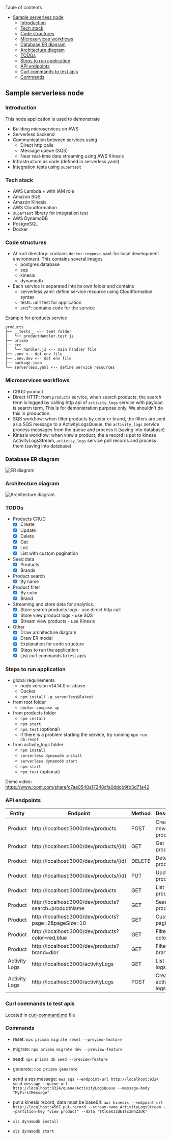 Table of contents

- [Sample serverless node](#sample-serverless-node)
  - [Introduction](#introduction)
  - [Tech stack](#tech-stack)
  - [Code structures](#code-structures)
  - [Microservices workflows](#microservices-workflows)
  - [Database ER diagram](#database-er-diagram)
  - [Architecture diagram](#architecture-diagram)
  - [TODOs](#todos)
  - [Steps to run application](#steps-to-run-application)
  - [API endpoints](#api-endpoints)
  - [Curl commands to test apis](#curl-commands-to-test-apis)
  - [Commands](#commands)

## Sample serverless node

### Introduction

This node application is used to demonstrate

- Building microservices on AWS
- Serverless backend
- Communication between services using
  - Direct http calls
  - Message queue (SQS)
  - Near real-time data streaming using AWS Kinesis
- Infrastructure as code (defined in serverless.yaml)
- Integration tests using `supertest`

### Tech stack

- AWS Lambda + with IAM role
- Amazon SQS
- Amazon Kinesis
- AWS Cloudformation
- `supertest` library for integration test
- AWS DynamoDB
- PostgreSQL
- Docker

### Code structures

- At root directory: contains `docker-compose.yaml` for local development environment. This contains several images
  - postgres database
  - sqs
  - kinesis
  - dynamodb
- Each service is separated into its own folder and contains
  - serverless.yaml: define service resource using Cloudformation syntax
  - tests: unit test for application
  - src/\*: contains code for the service

Example for products service

```
products
├── __tests__ <-- teet folder
│   └── productHandler.test.js
├── prisma
├── src
│   └── handler.js <-- main handler file
├── .env <-- dot env file
├── .env.dev <-- dot env file
├── package.json
└── serverless.yaml <-- define service resources
```

### Microservices workflows

- CRUD product
- Direct HTTP: from `products` service, when search products, the search term is logged by calling http api of `activity_logs` service with payload is search term. This is for demonstration purpose only. We shouldn't do this in production.
- SQS workflow: when filter products by color or brand, the filters are sent as a SQS message to a ActivityLogsQueue, the `activity_logs` service process messages from the queue and process it (saving into database)
- Kinesis workflow: when view a product, the a record is put to kinese ActivityLogsStream, `activity_logs` service poll records and process them (saving into database)

### Database ER diagram

![ER diagram](https://github.com/buixuanhai/sample-serverless-node/blob/main/er-diagram.PNG)

### Architecture diagram

![Architecture diagram](https://github.com/buixuanhai/sample-serverless-node/blob/main/architecture.PNG)

### TODOs

- Products CRUD
  - [x] Create
  - [x] Update
  - [x] Delete
  - [x] Get
  - [x] List
  - [x] List with custom pagination
- Seed data
  - [x] Products
  - [x] Brands
- Product search
  - [x] By name
- Product filter
  - [x] By color
  - [x] Brand
- Streaming and store data for analytics.
  - [x] Store search products logs - use direct http call
  - [x] Store view product logs - use SQS
  - [x] Stream view products - use Kinesis
- Other
  - [x] Draw architecture diagram
  - [x] Draw ER model
  - [x] Explanation for code structure
  - [x] Steps to run the application
  - [x] List curl commands to test apis

### Steps to run application

- global requirements
  - node version v14.14.0 or above
  - Docker
  - `npm install -g serverless@latest`
- from root folder
  - `docker-compose up`
- from products folder
  - `npm install`
  - `npm start`
  - `npm test` (optional)
  - if there is a problem starting the service, try running `npm run db:reset`
- from activity_logs folder
  - `npm install`
  - `serverless dynamodb install`
  - `serverless dynamodb start`
  - `npm start`
  - `npm test` (optional)

Demo video: https://www.loom.com/share/c7ae0540a17248cfa0ddcb9fb3d71a42

### API endpoints

| Entity        | Endpoint                                              | Method | Description          |
| ------------- | ----------------------------------------------------- | ------ | -------------------- |
| Product       | http://localhost:3000/dev/products                    | POST   | Create a new product |
| Product       | http://localhost:3000/dev/products/{id}               | GET    | Get a product        |
| Product       | http://localhost:3000/dev/products/{id}               | DELETE | Detete a product     |
| Product       | http://localhost:3000/dev/products/{id}               | PUT    | Update a product     |
| Product       | http://localhost:3000/dev/products                    | GET    | List products        |
| Product       | http://localhost:3000/dev/products?search=productName | GET    | Search products      |
| Product       | http://localhost:3000/dev/products?page=2&pageSize=10 | GET    | Custom pagination    |
| Product       | http://localhost:3000/dev/products?color=red,blue     | GET    | Filter by colors     |
| Product       | http://localhost:3000/dev/products?brand=dior         | GET    | Filter by brand      |
| Activity Logs | http://localhost:3000/activityLogs                    | GET    | List activity logs   |
| Activity Logs | http://localhost:3000/activityLogs                    | POST   | Create activity logs |

### Curl commands to test apis

Located in [curl-command.md](https://github.com/buixuanhai/sample-serverless-node/blob/main/curl-command.md) file

### Commands

- reset: `npx prisma migrate reset --preview-feature`
- migrate: `npx prisma migrate dev --preview-feature`
- seed: `npx prisma db seed --preview-feature`
- generate: `npx prisma generate`

- send a sqs message: `aws sqs --endpoint-url http://localhost:9324 send-message --queue-url http://localhost:9324/queue/ActivityLogsQueue --message-body "MyFirstMessage"`
- put a kinesis record, data must be base64: `aws kinesis --endpoint-url http://localhost:4567 put-record --stream-name ActivityLogsStream --partition-key "view product" --data "TXlGaXJzdE1lc3NhZ2UK"`
- `sls dynamodb install`
- `sls dynamodb start`
